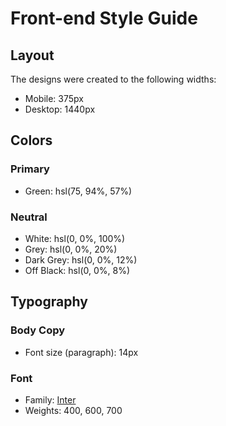 # Front-end Style Guide

## Layout

The designs were created to the following widths:

-  Mobile: 375px
-  Desktop: 1440px

## Colors

### Primary

-  Green: hsl(75, 94%, 57%)

### Neutral

-  White: hsl(0, 0%, 100%)
-  Grey: hsl(0, 0%, 20%)
-  Dark Grey: hsl(0, 0%, 12%)
-  Off Black: hsl(0, 0%, 8%)

## Typography

### Body Copy

-  Font size (paragraph): 14px

### Font

-  Family: [Inter](https://fonts.google.com/specimen/Inter)
-  Weights: 400, 600, 700
